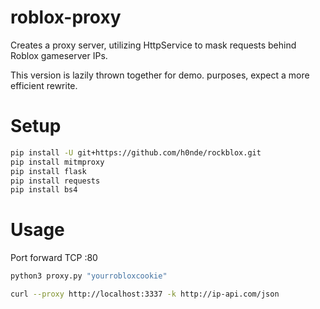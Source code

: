 # roblox-proxy
Creates a proxy server, utilizing HttpService to mask requests behind Roblox gameserver IPs.

This version is lazily thrown together for demo. purposes, expect a more efficient rewrite.

# Setup
```bash
pip install -U git+https://github.com/h0nde/rockblox.git
pip install mitmproxy
pip install flask
pip install requests
pip install bs4
```

# Usage
Port forward TCP :80

```bash
python3 proxy.py "yourrobloxcookie"
```

```bash
curl --proxy http://localhost:3337 -k http://ip-api.com/json
```
